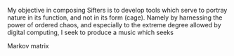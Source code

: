 My objective in composing Sifters is to develop tools which serve to portray
nature in its function, and not in its form (cage). Namely by harnessing the power of
ordered chaos, and especially to the extreme degree allowed by digital computing,
I seek to produce a music which seeks 

Markov matrix

